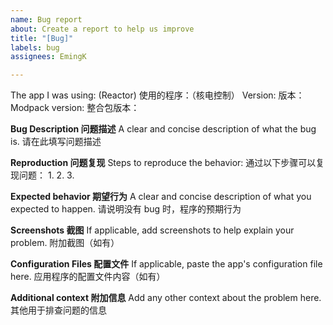 ```yaml
---
name: Bug report
about: Create a report to help us improve
title: "[Bug]"
labels: bug
assignees: EmingK

---
```


The app I was using: (Reactor)
使用的程序：（核电控制）
Version: 
版本：
Modpack version:
整合包版本：

**Bug Description 问题描述**
A clear and concise description of what the bug is.
请在此填写问题描述

**Reproduction 问题复现**
Steps to reproduce the behavior:
通过以下步骤可以复现问题：
1. 
2. 
3. 

**Expected behavior 期望行为**
A clear and concise description of what you expected to happen.
请说明没有 bug 时，程序的预期行为

**Screenshots 截图**
If applicable, add screenshots to help explain your problem.
附加截图（如有）

**Configuration Files 配置文件**
If applicable, paste the app's configuration file here.
应用程序的配置文件内容（如有）

**Additional context 附加信息**
Add any other context about the problem here.
其他用于排查问题的信息
